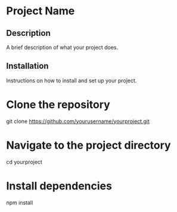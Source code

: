 


# Project Name

## Description
A brief description of what your project does.

## Installation
Instructions on how to install and set up your project.

# Clone the repository
git clone https://github.com/yourusername/yourproject.git

# Navigate to the project directory
cd yourproject

# Install dependencies
npm install
